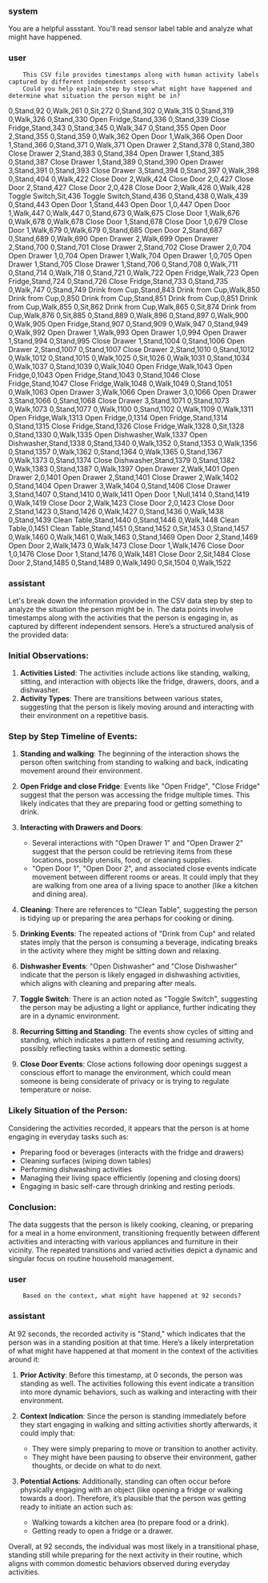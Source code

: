 ### system
You are a helpful assstant. You'll read sensor label table and analyze what might have happened.
### user

        This CSV file provides timestamps along with human activity labels captured by different independent sensors.
        Could you help explain step by step what might have happened and determine what situation the person might be in?
    
0,Stand,92
0,Walk,261
0,Sit,272
0,Stand,302
0,Walk,315
0,Stand,319
0,Walk,326
0,Stand,330
Open Fridge,Stand,336
0,Stand,339
Close Fridge,Stand,343
0,Stand,345
0,Walk,347
0,Stand,355
Open Door 2,Stand,355
0,Stand,359
0,Walk,362
Open Door 1,Walk,366
Open Door 1,Stand,366
0,Stand,371
0,Walk,371
Open Drawer 2,Stand,378
0,Stand,380
Close Drawer 2,Stand,383
0,Stand,384
Open Drawer 1,Stand,385
0,Stand,387
Close Drawer 1,Stand,389
0,Stand,390
Open Drawer 3,Stand,391
0,Stand,393
Close Drawer 3,Stand,394
0,Stand,397
0,Walk,398
0,Stand,404
0,Walk,422
Close Door 2,Walk,424
Close Door 2,0,427
Close Door 2,Stand,427
Close Door 2,0,428
Close Door 2,Walk,428
0,Walk,428
Toggle Switch,Sit,436
Toggle Switch,Stand,436
0,Stand,438
0,Walk,439
0,Stand,443
Open Door 1,Stand,443
Open Door 1,0,447
Open Door 1,Walk,447
0,Walk,447
0,Stand,673
0,Walk,675
Close Door 1,Walk,676
0,Walk,678
0,Walk,678
Close Door 1,Stand,678
Close Door 1,0,679
Close Door 1,Walk,679
0,Walk,679
0,Stand,685
Open Door 2,Stand,687
0,Stand,689
0,Walk,690
Open Drawer 2,Walk,699
Open Drawer 2,Stand,700
0,Stand,701
Close Drawer 2,Stand,702
Close Drawer 2,0,704
Open Drawer 1,0,704
Open Drawer 1,Walk,704
Open Drawer 1,0,705
Open Drawer 1,Stand,705
Close Drawer 1,Stand,706
0,Stand,708
0,Walk,711
0,Stand,714
0,Walk,718
0,Stand,721
0,Walk,722
Open Fridge,Walk,723
Open Fridge,Stand,724
0,Stand,726
Close Fridge,Stand,733
0,Stand,735
0,Walk,747
0,Stand,749
Drink from Cup,Stand,843
Drink from Cup,Walk,850
Drink from Cup,0,850
Drink from Cup,Stand,851
Drink from Cup,0,851
Drink from Cup,Walk,855
0,Sit,862
Drink from Cup,Walk,865
0,Sit,874
Drink from Cup,Walk,876
0,Sit,885
0,Stand,889
0,Walk,896
0,Stand,897
0,Walk,900
0,Walk,905
Open Fridge,Stand,907
0,Stand,909
0,Walk,947
0,Stand,949
0,Walk,992
Open Drawer 1,Walk,993
Open Drawer 1,0,994
Open Drawer 1,Stand,994
0,Stand,995
Close Drawer 1,Stand,1004
0,Stand,1006
Open Drawer 2,Stand,1007
0,Stand,1007
Close Drawer 2,Stand,1010
0,Stand,1012
0,Walk,1012
0,Stand,1015
0,Walk,1025
0,Sit,1026
0,Walk,1031
0,Stand,1034
0,Walk,1037
0,Stand,1039
0,Walk,1040
Open Fridge,Walk,1043
Open Fridge,0,1043
Open Fridge,Stand,1043
0,Stand,1046
Close Fridge,Stand,1047
Close Fridge,Walk,1048
0,Walk,1049
0,Stand,1051
0,Walk,1063
Open Drawer 3,Walk,1066
Open Drawer 3,0,1066
Open Drawer 3,Stand,1066
0,Stand,1068
Close Drawer 3,Stand,1071
0,Stand,1073
0,Walk,1073
0,Stand,1077
0,Walk,1100
0,Stand,1102
0,Walk,1109
0,Walk,1311
Open Fridge,Walk,1313
Open Fridge,0,1314
Open Fridge,Stand,1314
0,Stand,1315
Close Fridge,Stand,1326
Close Fridge,Walk,1328
0,Sit,1328
0,Stand,1330
0,Walk,1335
Open Dishwasher,Walk,1337
Open Dishwasher,Stand,1338
0,Stand,1340
0,Walk,1352
0,Stand,1353
0,Walk,1356
0,Stand,1357
0,Walk,1362
0,Stand,1364
0,Walk,1365
0,Stand,1367
0,Walk,1373
0,Stand,1374
Close Dishwasher,Stand,1379
0,Stand,1382
0,Walk,1383
0,Stand,1387
0,Walk,1397
Open Drawer 2,Walk,1401
Open Drawer 2,0,1401
Open Drawer 2,Stand,1401
Close Drawer 2,Walk,1402
0,Stand,1404
Open Drawer 3,Walk,1404
0,Stand,1406
Close Drawer 3,Stand,1407
0,Stand,1410
0,Walk,1411
Open Door 1,Null,1414
0,Stand,1419
0,Walk,1419
Close Door 2,Walk,1423
Close Door 2,0,1423
Close Door 2,Stand,1423
0,Stand,1426
0,Walk,1427
0,Stand,1436
0,Walk,1438
0,Stand,1439
Clean Table,Stand,1440
0,Stand,1446
0,Walk,1448
Clean Table,0,1451
Clean Table,Stand,1451
0,Stand,1452
0,Sit,1453
0,Stand,1457
0,Walk,1460
0,Walk,1461
0,Walk,1463
0,Stand,1469
Open Door 2,Stand,1469
Open Door 2,Walk,1473
0,Walk,1473
Close Door 1,Walk,1476
Close Door 1,0,1476
Close Door 1,Stand,1476
0,Walk,1481
Close Door 2,Sit,1484
Close Door 2,Stand,1485
0,Stand,1489
0,Walk,1490
0,Sit,1504
0,Walk,1522

### assistant
Let's break down the information provided in the CSV data step by step to analyze the situation the person might be in. The data points involve timestamps along with the activities that the person is engaging in, as captured by different independent sensors. Here’s a structured analysis of the provided data:

### Initial Observations:
1. **Activities Listed**: The activities include actions like standing, walking, sitting, and interaction with objects like the fridge, drawers, doors, and a dishwasher.
2. **Activity Types**: There are transitions between various states, suggesting that the person is likely moving around and interacting with their environment on a repetitive basis.

### Step by Step Timeline of Events:
1. **Standing and walking**: The beginning of the interaction shows the person often switching from standing to walking and back, indicating movement around their environment.
   
2. **Open Fridge and close Fridge**: Events like "Open Fridge", "Close Fridge" suggest that the person was accessing the fridge multiple times. This likely indicates that they are preparing food or getting something to drink.

3. **Interacting with Drawers and Doors**:
   - Several interactions with "Open Drawer 1" and "Open Drawer 2" suggest that the person could be retrieving items from these locations, possibly utensils, food, or cleaning supplies.
   - "Open Door 1", "Open Door 2", and associated close events indicate movement between different rooms or areas. It could imply that they are walking from one area of a living space to another (like a kitchen and dining area).

4. **Cleaning**: There are references to "Clean Table", suggesting the person is tidying up or preparing the area perhaps for cooking or dining.

5. **Drinking Events**: The repeated actions of "Drink from Cup" and related states imply that the person is consuming a beverage, indicating breaks in the activity where they might be sitting down and relaxing.

6. **Dishwasher Events**: "Open Dishwasher" and "Close Dishwasher" indicate that the person is likely engaged in dishwashing activities, which aligns with cleaning and preparing after meals.

7. **Toggle Switch**: There is an action noted as "Toggle Switch", suggesting the person may be adjusting a light or appliance, further indicating they are in a dynamic environment.

8. **Recurring Sitting and Standing**: The events show cycles of sitting and standing, which indicates a pattern of resting and resuming activity, possibly reflecting tasks within a domestic setting.

9. **Close Door Events**: Close actions following door openings suggest a conscious effort to manage the environment, which could mean someone is being considerate of privacy or is trying to regulate temperature or noise.

### Likely Situation of the Person:
Considering the activities recorded, it appears that the person is at home engaging in everyday tasks such as:
- Preparing food or beverages (interacts with the fridge and drawers)
- Cleaning surfaces (wiping down tables)
- Performing dishwashing activities
- Managing their living space efficiently (opening and closing doors)
- Engaging in basic self-care through drinking and resting periods.

### Conclusion:
The data suggests that the person is likely cooking, cleaning, or preparing for a meal in a home environment, transitioning frequently between different activities and interacting with various appliances and furniture in their vicinity. The repeated transitions and varied activities depict a dynamic and singular focus on routine household management.
### user

        Based on the context, what might have happened at 92 seconds?
    
### assistant
At 92 seconds, the recorded activity is "Stand," which indicates that the person was in a standing position at that time. Here’s a likely interpretation of what might have happened at that moment in the context of the activities around it:

1. **Prior Activity**: Before this timestamp, at 0 seconds, the person was standing as well. The activities following this event indicate a transition into more dynamic behaviors, such as walking and interacting with their environment.

2. **Context Indication**: Since the person is standing immediately before they start engaging in walking and sitting activities shortly afterwards, it could imply that:
   - They were simply preparing to move or transition to another activity.
   - They might have been pausing to observe their environment, gather thoughts, or decide on what to do next.

3. **Potential Actions**: Additionally, standing can often occur before physically engaging with an object (like opening a fridge or walking towards a door). Therefore, it’s plausible that the person was getting ready to initiate an action such as:
   - Walking towards a kitchen area (to prepare food or a drink).
   - Getting ready to open a fridge or a drawer.

Overall, at 92 seconds, the individual was most likely in a transitional phase, standing still while preparing for the next activity in their routine, which aligns with common domestic behaviors observed during everyday activities.
